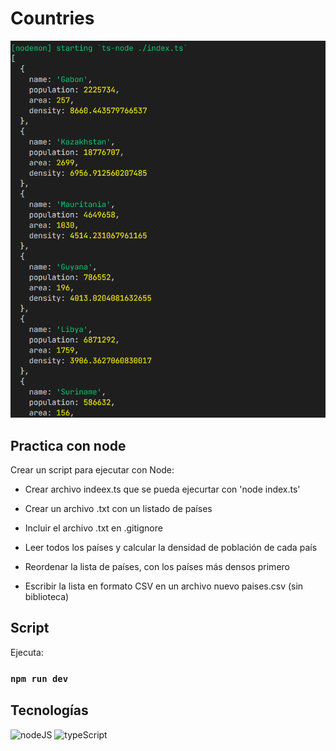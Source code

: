 # Countries

<img src='script.png' alt='script'/>
  

## Practica con node 

Crear un script para ejecutar con Node:

 - Crear archivo indeex.ts que se pueda ejecurtar con 'node index.ts'

 - Crear un archivo .txt con un listado de países

 - Incluir el archivo .txt en .gitignore

 - Leer todos los países y calcular la densidad de población de cada país

 - Reordenar la lista de países, con los países más densos primero
 
 - Escribir la lista en formato CSV en un archivo nuevo paises.csv (sin biblioteca)

## Script
Ejecuta:
### `npm run dev`

## Tecnologías 

 ![nodeJS](https://img.shields.io/badge/Node.js-43853D?style=for-the-badge&logo=node.js&logoColor=white)
 ![typeScript](https://img.shields.io/badge/TypeScript-007ACC?style=for-the-badge&logo=typescript&logoColor=white)